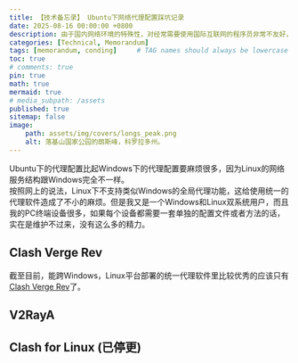 ```yaml
---
title: 【技术备忘录】 Ubuntu下网络代理配置踩坑记录
date: 2025-08-16 00:00:00 +0800
description: 由于国内网络环境的特殊性，对经常需要使用国际互联网的程序员非常不友好，所以需要使用代理。Linux下使用代理的配置方法又较为特殊，坑点很多，水平又有限，必须记录下来以备不时之需。
categories: [Technical, Memorandum]
tags: [memorandum, conding]     # TAG names should always be lowercase
toc: true
# comments: true
pin: true
math: true
mermaid: true
# media_subpath: /assets
published: true
sitemap: false
image:
    path: assets/img/covers/longs_peak.png
    alt: 落基山国家公园的朗斯峰，科罗拉多州。
---
```


Ubuntu下的代理配置比起Windows下的代理配置要麻烦很多，因为Linux的网络服务结构跟Windows完全不一样。  
按照网上的说法，Linux下不支持类似Windows的全局代理功能，这给使用统一的代理软件造成了不小的麻烦。但是我又是一个Windows和Linux双系统用户，而且我的PC终端设备很多，如果每个设备都需要一套单独的配置文件或者方法的话，实在是维护不过来，没有这么多的精力。

## Clash Verge Rev
截至目前，能跨Windows，Linux平台部署的统一代理软件里比较优秀的应该只有[Clash Verge Rev](https://github.com/clash-verge-rev/clash-verge-rev)了。



## V2RayA


## Clash for Linux (已停更)


